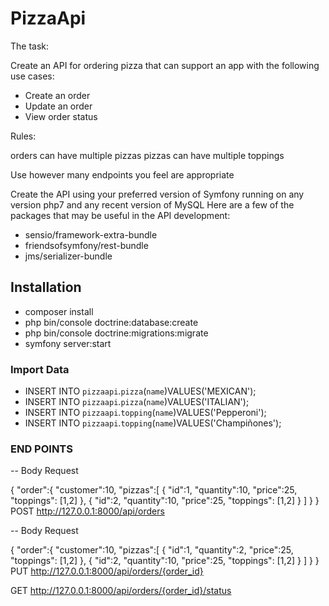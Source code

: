 # PizzaApi

The task:

Create an API for ordering pizza that can support an app with the following use cases:

- Create an order
- Update an order
- View order status

Rules:

orders can have multiple pizzas
pizzas can have multiple toppings

Use however many endpoints you feel are appropriate

Create the API using your preferred version of Symfony running on any version php7 and any recent version of MySQL
Here are a few of the packages that may be useful in the API development:

- sensio/framework-extra-bundle
- friendsofsymfony/rest-bundle
- jms/serializer-bundle

## Installation

- composer install
- php bin/console doctrine:database:create
- php bin/console doctrine:migrations:migrate
- symfony  server:start  
### Import Data
- INSERT INTO `pizzaapi`.`pizza`(`name`)VALUES('MEXICAN');
- INSERT INTO `pizzaapi`.`pizza`(`name`)VALUES('ITALIAN');
- INSERT INTO `pizzaapi`.`topping`(`name`)VALUES('Pepperoni');
- INSERT INTO `pizzaapi`.`topping`(`name`)VALUES('Champiñones');
### END POINTS
-- Body Request

{
    "order":{
        "customer":10,
        "pizzas":[
            {
                "id":1,
                "quantity":10,
                "price":25,
                "toppings": [1,2]
            },
            {
                "id":2,
                "quantity":10,
                "price":25,
                "toppings": [1,2]
            }
        ]
    }
}
POST http://127.0.0.1:8000/api/orders

-- Body Request

{
    "order":{
        "customer":10,
        "pizzas":[
            {
                "id":1,
                "quantity":2,
                "price":25,
                "toppings": [1,2]
            },
            {
                "id":2,
                "quantity":10,
                "price":25,
                "toppings": [1,2]
            }
        ]
    }
}
PUT http://127.0.0.1:8000/api/orders/{order_id}

GET http://127.0.0.1:8000/api/orders/{order_id}/status




